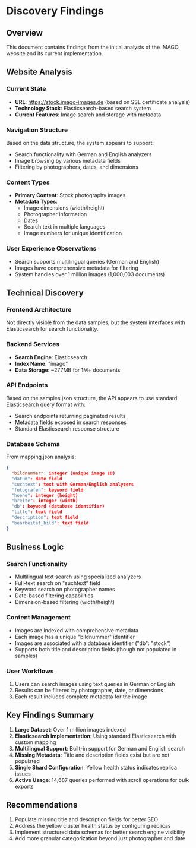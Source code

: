 # Discovery Findings

## Overview
This document contains findings from the initial analysis of the IMAGO website and its current implementation.

## Website Analysis

### Current State
- **URL**: https://stock.imago-images.de (based on SSL certificate analysis)
- **Technology Stack**: Elasticsearch-based search system
- **Current Features**: Image search and storage with metadata

### Navigation Structure
Based on the data structure, the system appears to support:
- Search functionality with German and English analyzers
- Image browsing by various metadata fields
- Filtering by photographers, dates, and dimensions

### Content Types
- **Primary Content**: Stock photography images
- **Metadata Types**: 
  - Image dimensions (width/height)
  - Photographer information
  - Dates
  - Search text in multiple languages
  - Image numbers for unique identification

### User Experience Observations
- Search supports multilingual queries (German and English)
- Images have comprehensive metadata for filtering
- System handles over 1 million images (1,000,003 documents)

## Technical Discovery

### Frontend Architecture
Not directly visible from the data samples, but the system interfaces with Elasticsearch for search functionality.

### Backend Services
- **Search Engine**: Elasticsearch
- **Index Name**: "imago"
- **Data Storage**: ~277MB for 1M+ documents

### API Endpoints
Based on the samples.json structure, the API appears to use standard Elasticsearch query format with:
- Search endpoints returning paginated results
- Metadata fields exposed in search responses
- Standard Elasticsearch response structure

### Database Schema
From mapping.json analysis:
```json
{
  "bildnummer": integer (unique image ID)
  "datum": date field
  "suchtext": text with German/English analyzers
  "fotografen": keyword field
  "hoehe": integer (height)
  "breite": integer (width)
  "db": keyword (database identifier)
  "title": text field
  "description": text field
  "bearbeitet_bild": text field
}
```

## Business Logic

### Search Functionality
- Multilingual text search using specialized analyzers
- Full-text search on "suchtext" field
- Keyword search on photographer names
- Date-based filtering capabilities
- Dimension-based filtering (width/height)

### Content Management
- Images are indexed with comprehensive metadata
- Each image has a unique "bildnummer" identifier
- Images are associated with a database identifier ("db": "stock")
- Supports both title and description fields (though not populated in samples)

### User Workflows
1. Users can search images using text queries in German or English
2. Results can be filtered by photographer, date, or dimensions
3. Each result includes complete metadata for the image

## Key Findings Summary
1. **Large Dataset**: Over 1 million images indexed
2. **Elasticsearch Implementation**: Using standard Elasticsearch with custom mapping
3. **Multilingual Support**: Built-in support for German and English search
4. **Missing Metadata**: Title and description fields exist but are not populated
5. **Single Shard Configuration**: Yellow health status indicates replica issues
6. **Active Usage**: 14,687 queries performed with scroll operations for bulk exports

## Recommendations
1. Populate missing title and description fields for better SEO
2. Address the yellow cluster health status by configuring replicas
3. Implement structured data schemas for better search engine visibility
4. Add more granular categorization beyond just photographer and date